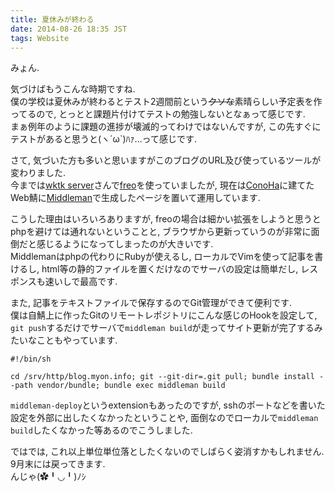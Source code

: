 ```yaml
---
title: 夏休みが終わる
date: 2014-08-26 18:35 JST
tags: Website
---
```


みょん.

気づけばもうこんな時期ですね.  
僕の学校は夏休みが終わるとテスト2週間前という<del>クソな</del>素晴らしい予定表を作ってるので, とっとと課題片付けてテストの勉強しないとなぁって感じです.  
まぁ例年のように課題の進捗が壊滅的ってわけではないんですが, この先すぐにテストがあると思うと(ヽ´ω`)ﾊｧ…って感じです.

さて, 気づいた方も多いと思いますがこのブログのURL及び使っているツールが変わりました.  
今までは[wktk server](http://www.wktk.so/)さんで[freo](http://freo.jp/)を使っていましたが, 現在は[ConoHa](http://www.conoha.jp/)に建てたWeb鯖に[Middleman](http://middlemanapp.com/)で生成したページを置いて運用しています.

こうした理由はいろいろありますが, freoの場合は細かい拡張をしようと思うとphpを避けては通れないということと, ブラウザから更新っていうのが非常に面倒だと感じるようになってしまったのが大きいです.  
Middlemanはphpの代わりにRubyが使えるし, ローカルでVimを使って記事を書けるし, html等の静的ファイルを置くだけなのでサーバの設定は簡単だし, レスポンスも速いしで最高です.

また, 記事をテキストファイルで保存するのでGit管理ができて便利です.  
僕は自鯖上に作ったGitのリモートレポジトリにこんな感じのHookを設定して, `git push`するだけでサーバで`middleman build`が走ってサイト更新が完了するみたいなこともやっています.  

```
#!/bin/sh

cd /srv/http/blog.myon.info; git --git-dir=.git pull; bundle install --path vendor/bundle; bundle exec middleman build
```

`middleman-deploy`というextensionもあったのですが, sshのポートなどを書いた設定を外部に出したくなかったということや, 面倒なのでローカルで`middleman build`したくなかった等あるのでこうしました.

ではでは, これ以上単位単位落としたくないのでしばらく姿消すかもしれません. 9月末には戻ってきます.  
んじゃ(✿╹◡╹)ﾉｼ
